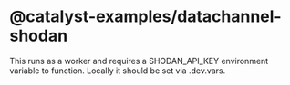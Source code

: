 # @catalyst-examples/datachannel-shodan

This runs as a worker and requires a SHODAN_API_KEY environment variable to function. Locally it should be set via .dev.vars.
